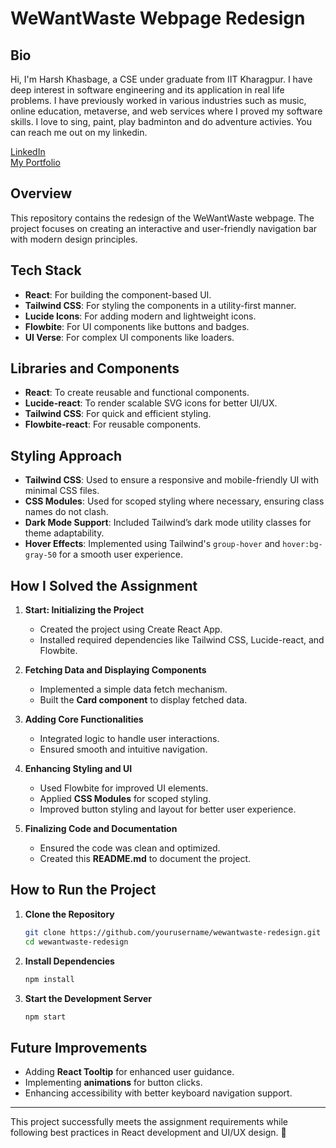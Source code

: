 # WeWantWaste Webpage Redesign

## Bio

Hi, I'm Harsh Khasbage, a CSE under graduate from IIT Kharagpur. I have deep interest in software engineering and its application in real life problems. I have previously worked in various industries such as music, online education, metaverse, and web services where I proved my software skills. I love to sing, paint, play badminton and do adventure activies. You can reach me out on my linkedin.

[LinkedIn](https://www.linkedin.com/in/harshkhasbage77/) <br>
[My Portfolio](https://harshkhasbage77.github.io/3d_harsh/)

## Overview
This repository contains the redesign of the WeWantWaste webpage. The project focuses on creating an interactive and user-friendly navigation bar with modern design principles.

## Tech Stack
- **React**: For building the component-based UI.
- **Tailwind CSS**: For styling the components in a utility-first manner.
- **Lucide Icons**: For adding modern and lightweight icons.
- **Flowbite**: For UI components like buttons and badges.
- **UI Verse**: For complex UI components like loaders.

## Libraries and Components
- **React**: To create reusable and functional components.
- **Lucide-react**: To render scalable SVG icons for better UI/UX.
- **Tailwind CSS**: For quick and efficient styling.
- **Flowbite-react**: For reusable components.

## Styling Approach
- **Tailwind CSS**: Used to ensure a responsive and mobile-friendly UI with minimal CSS files.
- **CSS Modules**: Used for scoped styling where necessary, ensuring class names do not clash.
- **Dark Mode Support**: Included Tailwind’s dark mode utility classes for theme adaptability.
- **Hover Effects**: Implemented using Tailwind's `group-hover` and `hover:bg-gray-50` for a smooth user experience.

## How I Solved the Assignment
1. **Start: Initializing the Project**
   - Created the project using Create React App.
   - Installed required dependencies like Tailwind CSS, Lucide-react, and Flowbite.

2. **Fetching Data and Displaying Components**
   - Implemented a simple data fetch mechanism.
   - Built the **Card component** to display fetched data.

3. **Adding Core Functionalities**
   - Integrated logic to handle user interactions.
   - Ensured smooth and intuitive navigation.

4. **Enhancing Styling and UI**
   - Used Flowbite for improved UI elements.
   - Applied **CSS Modules** for scoped styling.
   - Improved button styling and layout for better user experience.

5. **Finalizing Code and Documentation**
   - Ensured the code was clean and optimized.
   - Created this **README.md** to document the project.

## How to Run the Project
1. **Clone the Repository**
   ```bash
   git clone https://github.com/yourusername/wewantwaste-redesign.git
   cd wewantwaste-redesign
   ```

2. **Install Dependencies**
   ```bash
   npm install
   ```

3. **Start the Development Server**
   ```bash
   npm start
   ```

## Future Improvements
- Adding **React Tooltip** for enhanced user guidance.
- Implementing **animations** for button clicks.
- Enhancing accessibility with better keyboard navigation support.

---
This project successfully meets the assignment requirements while following best practices in React development and UI/UX design. 🚀
